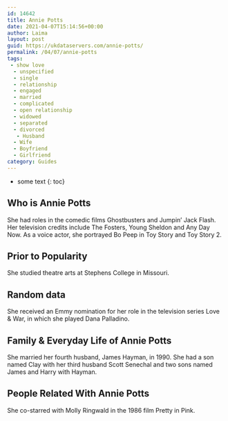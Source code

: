 ```yaml
---
id: 14642
title: Annie Potts
date: 2021-04-07T15:14:56+00:00
author: Laima
layout: post
guid: https://ukdataservers.com/annie-potts/
permalink: /04/07/annie-potts
tags:
 - show love
  - unspecified
  - single
  - relationship
  - engaged
  - married
  - complicated
  - open relationship
  - widowed
  - separated
  - divorced
   - Husband
  - Wife
  - Boyfriend
  - Girlfriend
category: Guides
---
```


* some text
{: toc}


## Who is Annie Potts
                  
                  
                  
She had roles in the comedic films Ghostbusters and Jumpin&#8217; Jack Flash. Her television credits include The Fosters, Young Sheldon and Any Day Now. As a voice actor, she portrayed Bo Peep in Toy Story and Toy Story 2.
                  
              
            
              
            
                
                
                
## Prior to Popularity
                  
                  
                  
She studied theatre arts at Stephens College in Missouri.
                  
              
            
              
            
                
                
                
## Random data
                  
                  
                  
She received an Emmy nomination for her role in the television series Love & War, in which she played Dana Palladino.
                  
              
            
              
            
                
                
                
## Family & Everyday Life of Annie Potts
                  
                  
                  
She married her fourth husband, James Hayman, in 1990. She had a son named Clay with her third husband Scott Senechal and two sons named James and Harry with Hayman.
                  
              
            
              
            
                
                
                
## People Related With Annie Potts
                  
                  
                  
She co-starred with Molly Ringwald in the 1986 film Pretty in Pink.
                  
              
            
              
            
                
              
            
              
              
            
            
              
            
          
          
          